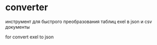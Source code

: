 # converter
инструмент для быстрого преобразования таблиц exel в json и csv документы

for convert exel to json
